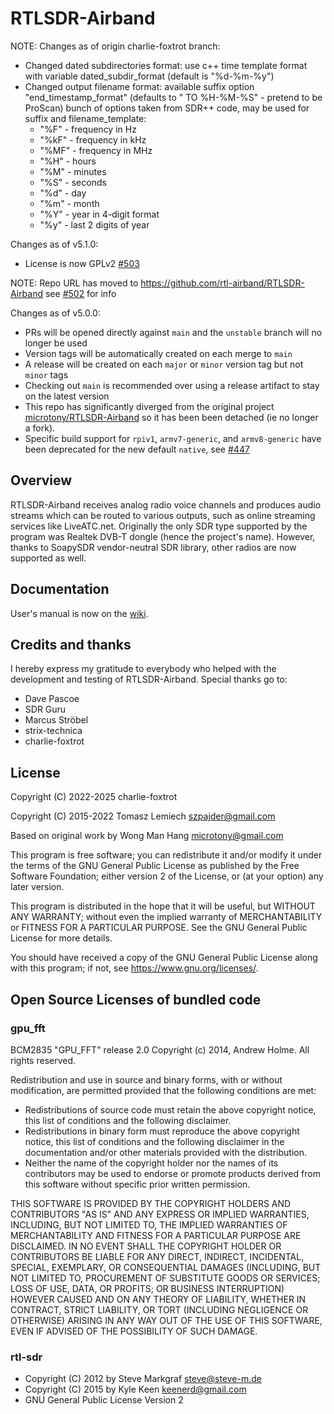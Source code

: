 # RTLSDR-Airband

NOTE: Changes as of origin charlie-foxtrot branch:
 - Changed dated subdirectories format: use c++ time template format with variable dated_subdir_format (default is "%d-%m-%y")
 - Changed output filename format: available suffix option "end_timestamp_format" (defaults to " TO %H-%M-%S" - pretend to be ProScan) bunch of options taken from SDR++ code, may be used for suffix and filename_template:
    - "%F" - frequency in Hz
    - "%kF" - frequency in kHz
    - "%MF" - frequency in MHz
    - "%H" - hours
    - "%M" - minutes 
    - "%S" - seconds
    - "%d" - day
    - "%m" - month
    - "%Y" - year in 4-digit format
    - "%y" - last 2 digits of year

Changes as of v5.1.0:
 - License is now GPLv2 [#503](https://github.com/rtl-airband/RTLSDR-Airband/discussions/503)

NOTE: Repo URL has moved to https://github.com/rtl-airband/RTLSDR-Airband see [#502](https://github.com/rtl-airband/RTLSDR-Airband/discussions/502) for info

Changes as of v5.0.0:
 - PRs will be opened directly against `main` and the `unstable` branch will no longer be used
 - Version tags will be automatically created on each merge to `main`
 - A release will be created on each `major` or `minor` version tag but not `minor` tags
 - Checking out `main` is recommended over using a release artifact to stay on the latest version
 - This repo has significantly diverged from the original project [microtony/RTLSDR-Airband](https://github.com/microtony/RTLSDR-Airband) so it has been been detached (ie no longer a fork).
 - Specific build support for `rpiv1`, `armv7-generic`, and `armv8-generic` have been deprecated for the new default `native`, see [#447](https://github.com/rtl-airband/RTLSDR-Airband/discussions/447)


## Overview

RTLSDR-Airband receives analog radio voice channels and produces
audio streams which can be routed to various outputs, such as online
streaming services like LiveATC.net. Originally the only SDR type
supported by the program was Realtek DVB-T dongle (hence the project's
name). However, thanks to SoapySDR vendor-neutral SDR library, other
radios are now supported as well.

## Documentation

User's manual is now on the [wiki](https://github.com/rtl-airband/RTLSDR-Airband/wiki).

## Credits and thanks

I hereby express my gratitude to everybody who helped with the development and testing
of RTLSDR-Airband. Special thanks go to:

* Dave Pascoe
* SDR Guru
* Marcus Ströbel
* strix-technica
* charlie-foxtrot

## License

Copyright (C) 2022-2025 charlie-foxtrot

Copyright (C) 2015-2022 Tomasz Lemiech <szpajder@gmail.com>

Based on original work by Wong Man Hang <microtony@gmail.com>

This program is free software; you can redistribute it and/or
modify it under the terms of the GNU General Public License
as published by the Free Software Foundation; either version 2
of the License, or (at your option) any later version.

This program is distributed in the hope that it will be useful,
but WITHOUT ANY WARRANTY; without even the implied warranty of
MERCHANTABILITY or FITNESS FOR A PARTICULAR PURPOSE.  See the
GNU General Public License for more details.

You should have received a copy of the GNU General Public License
along with this program; if not, see <https://www.gnu.org/licenses/>.

## Open Source Licenses of bundled code

### gpu_fft

BCM2835 "GPU_FFT" release 2.0
Copyright (c) 2014, Andrew Holme.
All rights reserved.

Redistribution and use in source and binary forms, with or without
modification, are permitted provided that the following conditions are met:

* Redistributions of source code must retain the above copyright
  notice, this list of conditions and the following disclaimer.
* Redistributions in binary form must reproduce the above copyright
  notice, this list of conditions and the following disclaimer in the
  documentation and/or other materials provided with the distribution.
* Neither the name of the copyright holder nor the
  names of its contributors may be used to endorse or promote products
  derived from this software without specific prior written permission.

THIS SOFTWARE IS PROVIDED BY THE COPYRIGHT HOLDERS AND CONTRIBUTORS "AS IS" AND
ANY EXPRESS OR IMPLIED WARRANTIES, INCLUDING, BUT NOT LIMITED TO, THE IMPLIED
WARRANTIES OF MERCHANTABILITY AND FITNESS FOR A PARTICULAR PURPOSE ARE
DISCLAIMED. IN NO EVENT SHALL THE COPYRIGHT HOLDER OR CONTRIBUTORS BE LIABLE FOR ANY
DIRECT, INDIRECT, INCIDENTAL, SPECIAL, EXEMPLARY, OR CONSEQUENTIAL DAMAGES
(INCLUDING, BUT NOT LIMITED TO, PROCUREMENT OF SUBSTITUTE GOODS OR SERVICES;
LOSS OF USE, DATA, OR PROFITS; OR BUSINESS INTERRUPTION) HOWEVER CAUSED AND
ON ANY THEORY OF LIABILITY, WHETHER IN CONTRACT, STRICT LIABILITY, OR TORT
(INCLUDING NEGLIGENCE OR OTHERWISE) ARISING IN ANY WAY OUT OF THE USE OF THIS
SOFTWARE, EVEN IF ADVISED OF THE POSSIBILITY OF SUCH DAMAGE.

### rtl-sdr

* Copyright (C) 2012 by Steve Markgraf <steve@steve-m.de>
* Copyright (C) 2015 by Kyle Keen <keenerd@gmail.com>
* GNU General Public License Version 2
